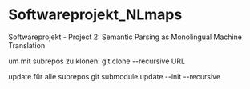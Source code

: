 # Softwareprojekt_NLmaps
Softwareprojekt - Project 2: Semantic Parsing as Monolingual Machine Translation

um mit subrepos zu klonen:
git clone --recursive URL

update für alle subrepos
git submodule update --init --recursive
